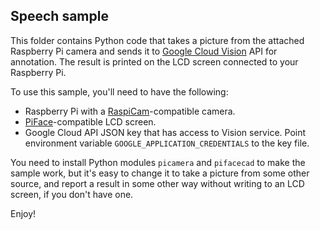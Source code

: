 ## Speech sample

This folder contains Python code that takes a picture from the attached
Raspberry Pi camera and sends it to [Google Cloud
Vision](https://cloud.google.com/vision/) API for annotation.
The result is printed on the LCD screen connected to your Raspberry Pi.

To use this sample, you'll need to have the following:
- Raspberry Pi with a
  [RaspiCam](https://www.raspberrypi.org/products/camera-module-v2/)-compatible
  camera.
- [PiFace](http://www.piface.org.uk/products/piface_control_and_display/)-compatible
  LCD screen.
- Google Cloud API JSON key that has access to Vision service. Point environment
  variable `GOOGLE_APPLICATION_CREDENTIALS` to the key file.

You need to install Python modules `picamera` and `pifacecad` to make the sample
work, but it's easy to change it to take a picture from some other source, and
report a result in some other way without writing to an LCD screen, if you don't
have one.

Enjoy!

